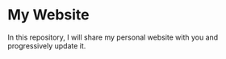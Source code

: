 # My Website

In this repository, I will share my personal website with you and progressively update it.

